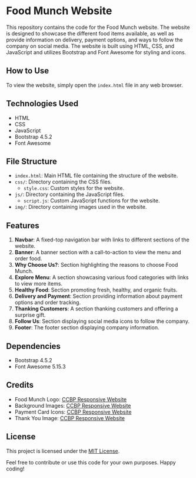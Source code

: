 # Food Munch Website

This repository contains the code for the Food Munch website. The website is designed to showcase the different food items available, as well as provide information on delivery, payment options, and ways to follow the company on social media. The website is built using HTML, CSS, and JavaScript and utilizes Bootstrap and Font Awesome for styling and icons.

## How to Use

To view the website, simply open the `index.html` file in any web browser.

## Technologies Used

- HTML
- CSS
- JavaScript
- Bootstrap 4.5.2
- Font Awesome

## File Structure

- `index.html`: Main HTML file containing the structure of the website.
- `css/`: Directory containing the CSS files.
  - `style.css`: Custom styles for the website.
- `js/`: Directory containing the JavaScript files.
  - `script.js`: Custom JavaScript functions for the website.
- `img/`: Directory containing images used in the website.

## Features

1. **Navbar**: A fixed-top navigation bar with links to different sections of the website.
2. **Banner**: A banner section with a call-to-action to view the menu and order food.
3. **Why Choose Us?**: Section highlighting the reasons to choose Food Munch.
4. **Explore Menu**: A section showcasing various food categories with links to view more items.
5. **Healthy Food**: Section promoting fresh, healthy, and organic fruits.
6. **Delivery and Payment**: Section providing information about payment options and order tracking.
7. **Thanking Customers**: A section thanking customers and offering a surprise gift.
8. **Follow Us**: Section displaying social media icons to follow the company.
9. **Footer**: The footer section displaying company information.

## Dependencies

- Bootstrap 4.5.2
- Font Awesome 5.15.3

## Credits

- Food Munch Logo: [CCBP Responsive Website](https://d1tgh8fmlzexmh.cloudfront.net/ccbp-responsive-website/food-munch-img.png)
- Background Images: [CCBP Responsive Website](https://d1tgh8fmlzexmh.cloudfront.net/ccbp-responsive-website)
- Payment Card Icons: [CCBP Responsive Website](https://d1tgh8fmlzexmh.cloudfront.net/ccbp-responsive-website)
- Thank You Image: [CCBP Responsive Website](https://d1tgh8fmlzexmh.cloudfront.net/ccbp-responsive-website/thanking-customers-section-img.png)

## License

This project is licensed under the [MIT License](LICENSE).

Feel free to contribute or use this code for your own purposes. Happy coding!
